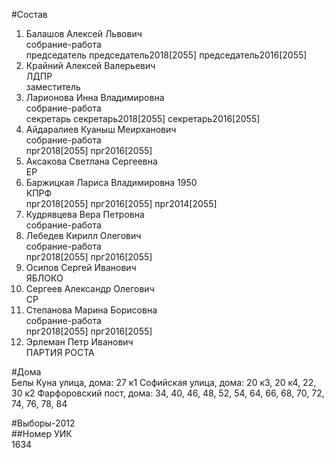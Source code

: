 #Состав  
1. Балашов Алексей Львович  
    собрание-работа  
    председатель председатель2018[2055] председатель2016[2055]  
2. Крайний Алексей Валерьевич  
    ЛДПР  
    заместитель  
3. Ларионова Инна Владимировна  
    собрание-работа  
    секретарь секретарь2018[2055] секретарь2016[2055]  
4. Айдаралиев Куаныш Меирханович  
    собрание-работа  
    прг2018[2055] прг2016[2055]  
5. Аксакова Светлана Сергеевна  
    ЕР  
6. Баржицкая Лариса Владимировна 1950  
    КПРФ  
    прг2018[2055] прг2016[2055] прг2014[2055]  
7. Кудрявцева Вера Петровна  
    собрание-работа  
8. Лебедев Кирилл Олегович  
    собрание-работа  
    прг2018[2055] прг2016[2055]  
9. Осипов Сергей Иванович  
    ЯБЛОКО  
10. Сергеев Александр Олегович  
    СР  
11. Степанова Марина Борисовна  
    собрание-работа  
    прг2018[2055] прг2016[2055]  
12. Эрлеман Петр Иванович  
    ПАРТИЯ РОСТА  
  
#Дома  
Белы Куна улица, дома: 27 к1 Софийская улица, дома: 20 к3, 20 к4, 22, 30 к2 Фарфоровский пост, дома: 34, 40, 46, 48, 52, 54, 64, 66, 68, 70, 72, 74, 76, 78, 84  
  
#Выборы-2012  
##Номер УИК  
1634  
